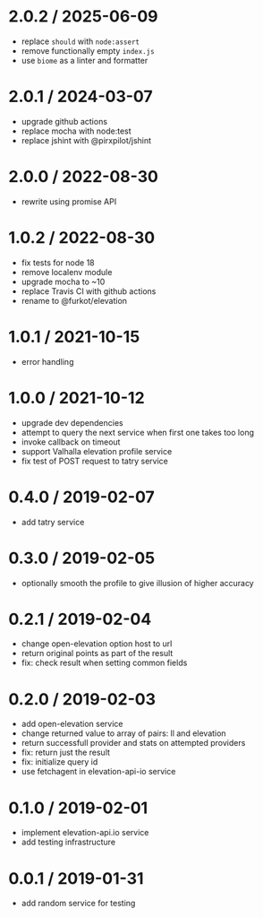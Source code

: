 
2.0.2 / 2025-06-09
==================

 * replace `should` with `node:assert`
 * remove functionally empty `index.js`
 * use `biome` as a linter and formatter

2.0.1 / 2024-03-07
==================

 * upgrade github actions
 * replace mocha with node:test
 * replace jshint with @pirxpilot/jshint

2.0.0 / 2022-08-30
==================

 * rewrite using promise API

1.0.2 / 2022-08-30
==================

 * fix tests for node 18
 * remove localenv module
 * upgrade mocha to ~10
 * replace Travis CI with github actions
 * rename to @furkot/elevation

1.0.1 / 2021-10-15
==================

 * error handling

1.0.0 / 2021-10-12
==================

 * upgrade dev dependencies
 * attempt to query the next service when first one takes too long
 * invoke callback on timeout
 * support Valhalla elevation profile service
 * fix test of POST request to tatry service

0.4.0 / 2019-02-07
==================

 * add tatry service

0.3.0 / 2019-02-05
==================

 * optionally smooth the profile to give illusion of higher accuracy

0.2.1 / 2019-02-04
==================

 * change open-elevation option host to url
 * return original points as part of the result
 * fix: check result when setting common fields

0.2.0 / 2019-02-03
==================

 * add open-elevation service
 * change returned value to array of pairs: ll and elevation
 * return successfull provider and stats on attempted providers
 * fix: return just the result
 * fix: initialize query id
 * use fetchagent in elevation-api-io service

0.1.0 / 2019-02-01
==================

 * implement elevation-api.io service
 * add testing infrastructure

0.0.1 / 2019-01-31
==================

 * add random service for testing

